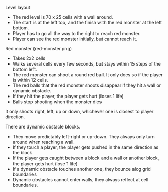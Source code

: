 
Level layout
* The red level is 70 x 25 cells with a wall around.
* The start is at the left top, and the finish with the red monster at the left bottom.
* Player has to go all the way to the right to reach red monster.
* Player can see the red monster initially, but cannot reach it.

Red monster (red-monster.png)
* Takes 2x2 cells
* Walks several cells every few seconds, but stays within 15 steps of the bottom left.
* The red monster can shoot a round red ball. It only does so if the player is within 12 cells.
* The red balls that the red monster shoots disappear if they hit a wall or dynamic obstacle.
* If they hit the player, the player gets hurt (loses 1 life)
* Balls stop shooting when the monster dies

It only shoots right, left, up or down, whichever one is closest to player direction.

There are dynamic obstacle blocks.
* They move predictably left-right or up-down. They always only turn around when reaching a wall.
* If they touch a player, the player gets pushed in the same direction as the block
* If the player gets caught between a block and a wall or another block, the player gets hurt (lose 1 life)
* If a dynamic obstacle touches another one, they bounce alog grid boundaries
* Dynamic obstacles cannot enter walls, they always reflect at cell boundaries.

